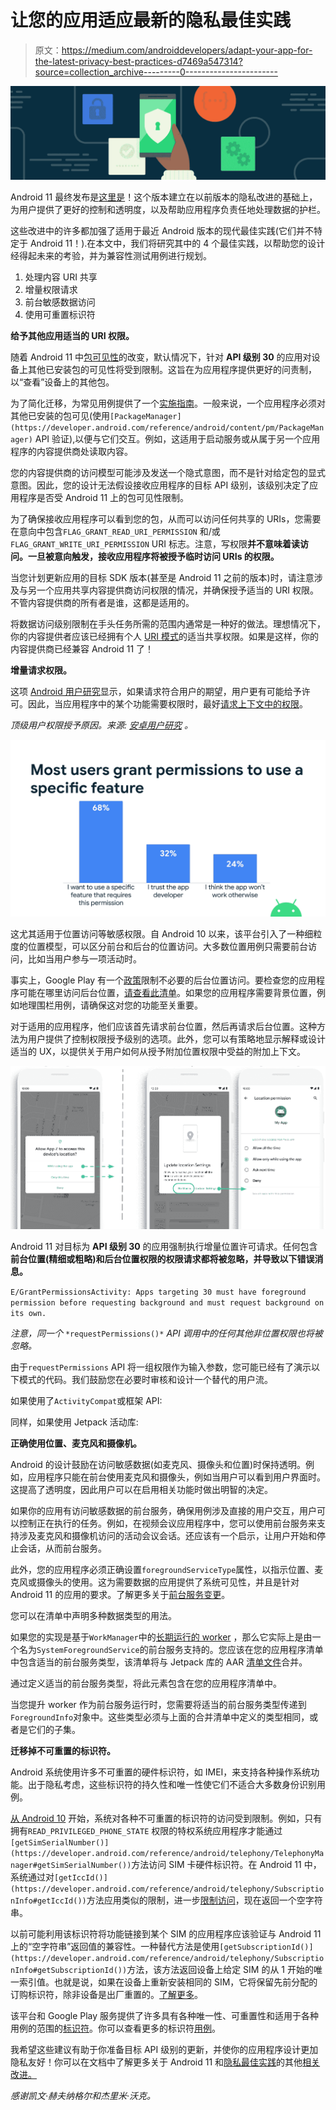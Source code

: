 # 让您的应用适应最新的隐私最佳实践

> 原文：<https://medium.com/androiddevelopers/adapt-your-app-for-the-latest-privacy-best-practices-d7469a547314?source=collection_archive---------0----------------------->

![](img/de14acf6439dcd8e0639d02dd4c04976.png)

Android 11 最终发布是[这里是](https://android-developers.googleblog.com/2020/09/android11-final-release.html)！这个版本建立在以前版本的隐私改进的基础上，为用户提供了更好的控制和透明度，以及帮助应用程序负责任地处理数据的护栏。

这些改进中的许多都加强了适用于最近 Android 版本的现代最佳实践(它们并不特定于 Android 11！).在本文中，我们将研究其中的 4 个最佳实践，以帮助您的设计经得起未来的考验，并为兼容性测试用例进行规划。

1.  处理内容 URI 共享
2.  增量权限请求
3.  前台敏感数据访问
4.  使用可重置标识符

**给予其他应用适当的 URI 权限。**

随着 Android 11 中[包可见性](https://developer.android.com/preview/privacy/package-visibility)的改变，默认情况下，针对 **API 级别 30** 的应用对设备上其他已安装包的可见性将受到限制。这旨在为应用程序提供更好的问责制，以“查看”设备上的其他包。

为了简化迁移，为常见用例提供了一个[实施指南](https://developer.android.com/preview/privacy/package-visibility-use-cases)。一般来说，一个应用程序必须对其他已安装的包可见(使用`[PackageManager](https://developer.android.com/reference/android/content/pm/PackageManager)` API 验证),以便与它们交互。例如，这适用于启动服务或从属于另一个应用程序的内容提供商处读取内容。

您的内容提供商的访问模型可能涉及发送一个隐式意图，而不是针对给定包的显式意图。因此，您的设计无法假设接收应用程序的目标 API 级别，该级别决定了应用程序是否受 Android 11 上的包可见性限制。

为了确保接收应用程序可以看到您的包，从而可以访问任何共享的 URIs，您需要在意向中包含`FLAG_GRANT_READ_URI_PERMISSION` 和/或`FLAG_GRANT_WRITE_URI_PERMISSION` URI 标志。注意，写权限**并不意味着读访问。一旦被意向触发，接收应用程序将被授予临时访问 URIs 的权限。**

当您计划更新应用的目标 SDK 版本(甚至是 Android 11 之前的版本)时，请注意涉及与另一个应用共享内容提供商访问权限的情况，并确保授予适当的 URI 权限。不管内容提供商的所有者是谁，这都是适用的。

将数据访问级别限制在手头任务所需的范围内通常是一种好的做法。理想情况下，你的内容提供者应该已经拥有个人 [URI 模式](https://developer.android.com/guide/topics/manifest/provider-element#gprmsn)的适当共享权限。如果是这样，你的内容提供商已经兼容 Android 11 了！

**增量请求权限。**

这项 [Android 用户研究](https://research.google/pubs/pub46261/)显示，如果请求符合用户的期望，用户更有可能给予许可。因此，当应用程序中的某个功能需要权限时，最好[请求上下文中的权限](https://developer.android.com/training/permissions/requesting)。

*顶级用户权限授予原因。来源:* [*安卓用户研究*](https://research.google/pubs/pub46261/) *。*

![](img/3cd1d9196e0b2ad29c500459ff628ec2.png)

这尤其适用于位置访问等敏感权限。自 Android 10 以来，该平台引入了一种细粒度的位置模型，可以区分前台和后台的位置访问。大多数位置用例只需要前台访问，比如当用户参与一项活动时。

事实上，Google Play 有一个[政策](https://support.google.com/googleplay/android-developer/answer/9799150)限制不必要的后台位置访问。要检查您的应用程序可能在哪里访问后台位置，[请查看此清单](https://developer.android.com/training/location/background)。如果您的应用程序需要背景位置，例如地理围栏用例，请确保这对您的功能至关重要。

对于适用的应用程序，他们应该首先请求前台位置，然后再请求后台位置。这种方法为用户提供了控制权限授予级别的选项。此外，您可以有策略地显示解释或设计适当的 UX，以提供关于用户如何从授予附加位置权限中受益的附加上下文。

![](img/7166840bb7043beb80dd8be63cc05757.png)

Android 11 对目标为 **API 级别 30** 的应用强制执行增量位置许可请求。任何包含**前台位置(精细或粗略)和后台位置权限的权限请求都将被忽略，并导致以下错误消息。**

`E/GrantPermissionsActivity: Apps targeting 30 must have foreground permission before requesting background and must request background on its own.`

*注意，同一个* `*requestPermissions()*` *API 调用中的任何其他非位置权限也将被忽略。*

由于`requestPermissions` API 将一组权限作为输入参数，您可能已经有了演示以下模式的代码。我们鼓励您在必要时审核和设计一个替代的用户流。

如果使用了`ActivityCompat`或框架 API:

同样，如果使用 Jetpack 活动库:

**正确使用位置、麦克风和摄像机。**

Android 的设计鼓励在访问敏感数据(如麦克风、摄像头和位置)时保持透明。例如，应用程序只能在前台使用麦克风和摄像头，例如当用户可以看到用户界面时。这提高了透明度，因此用户可以在启用相关功能时做出明智的决定。

如果你的应用有访问敏感数据的前台服务，确保用例涉及直接的用户交互，用户可以控制正在执行的任务。例如，在视频会议应用程序中，您可以使用前台服务来支持涉及麦克风和摄像机访问的活动会议会话。还应该有一个启示，让用户开始和停止会话，从而前台服务。

此外，您的应用程序必须正确设置`foregroundServiceType`属性，以指示位置、麦克风或摄像头的使用。这为需要数据的应用提供了系统可见性，并且是针对 Android 11 的应用的要求。了解更多关于[前台服务变更](https://developer.android.com/preview/privacy/foreground-services)。

您可以在清单中声明多种数据类型的用法。

如果您的实现是基于`WorkManager`中的[长期运行的 worker](https://developer.android.com/topic/libraries/architecture/workmanager/advanced/long-running) ，那么它实际上是由一个名为`SystemForegroundService`的前台服务支持的。您应该在您的应用程序清单中包含适当的前台服务类型，该清单将与 Jetpack 库的 AAR [清单文件](https://android.googlesource.com/platform/frameworks/support/+/refs/heads/androidx-master-dev/work/workmanager/src/main/AndroidManifest.xml?source=post_page---------------------------%2F%2F%2F%2F%2F%2F&autodive=0%2F%2F%2F%2F%2F%2F%2F%2F%2F%2F%2F%2F%2F%2F)合并。

通过定义适当的前台服务类型，将此元素包含在您的应用程序清单中。

当您提升 worker 作为前台服务运行时，您需要将适当的前台服务类型传递到`ForegroundInfo`对象中。这些类型必须与上面的合并清单中定义的类型相同，或者是它们的子集。

**迁移掉不可重置的标识符。**

Android 系统使用许多不可重置的硬件标识符，如 IMEI，来支持各种操作系统功能。出于隐私考虑，这些标识符的持久性和唯一性使它们不适合大多数身份识别用例。

[从 Android 10](https://developer.android.com/about/versions/10/privacy/changes#data-ids) 开始，系统对各种不可重置的标识符的访问受到限制。例如，只有拥有`READ_PRIVILEGED_PHONE_STATE` 权限的特权系统应用程序才能通过`[getSimSerialNumber()](https://developer.android.com/reference/android/telephony/TelephonyManager#getSimSerialNumber())`方法访问 SIM 卡硬件标识符。在 Android 11 中，系统通过对`[getIccId()](https://developer.android.com/reference/android/telephony/SubscriptionInfo#getIccId())`方法应用类似的限制，进一步[限制访问](https://developer.android.com/about/versions/11/behavior-changes-all#privacy)，现在返回一个空字符串。

以前可能利用该标识符将功能链接到某个 SIM 的应用程序应该验证与 Android 11 上的“空字符串”返回值的兼容性。一种替代方法是使用`[getSubscriptionId()](https://developer.android.com/reference/android/telephony/SubscriptionInfo#getSubscriptionId())`方法，该方法返回设备上给定 SIM 的从 1 开始的唯一索引值。也就是说，如果在设备上重新安装相同的 SIM，它将保留先前分配的订购标识符，除非设备是出厂重置的。[了解更多](https://developer.android.com/training/articles/user-data-ids#mobile-service-subscriptions)。

该平台和 Google Play 服务提供了许多具有各种唯一性、可重置性和适用于各种用例的范围的[标识符](https://developer.android.com/training/articles/user-data-ids#identifier-characteristics)。你可以查看更多的标识符[用例](https://developer.android.com/training/articles/user-data-ids)。

我希望这些建议有助于你准备目标 API 级别的更新，并使你的应用程序设计更加隐私友好！你可以在文档中了解更多关于 Android 11 和[隐私最佳实践](https://developer.android.com/privacy/best-practices)的其他[相关改进。](https://developer.android.com/about/versions/11/privacy)

*感谢凯文·赫夫纳格尔和杰里米·沃克。*